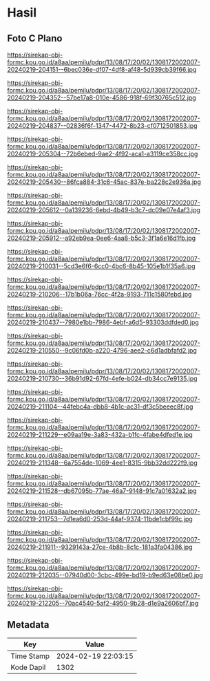 # Hasil

## Foto C Plano

https://sirekap-obj-formc.kpu.go.id/a8aa/pemilu/pdpr/13/08/17/20/02/1308172002007-20240219-204151--6bec036e-df07-4df8-af48-5d939cb39f66.jpg

https://sirekap-obj-formc.kpu.go.id/a8aa/pemilu/pdpr/13/08/17/20/02/1308172002007-20240219-204352--57be17a8-010e-4586-918f-69f30765c512.jpg

https://sirekap-obj-formc.kpu.go.id/a8aa/pemilu/pdpr/13/08/17/20/02/1308172002007-20240219-204837--02836f6f-1347-4472-8b23-cf0712501853.jpg

https://sirekap-obj-formc.kpu.go.id/a8aa/pemilu/pdpr/13/08/17/20/02/1308172002007-20240219-205304--72b6ebed-9ae2-4f92-aca1-a3119ce358cc.jpg

https://sirekap-obj-formc.kpu.go.id/a8aa/pemilu/pdpr/13/08/17/20/02/1308172002007-20240219-205430--86fca884-31c6-45ac-837e-ba228c2e936a.jpg

https://sirekap-obj-formc.kpu.go.id/a8aa/pemilu/pdpr/13/08/17/20/02/1308172002007-20240219-205612--0a139236-6ebd-4b49-b3c7-dc09e07e4af3.jpg

https://sirekap-obj-formc.kpu.go.id/a8aa/pemilu/pdpr/13/08/17/20/02/1308172002007-20240219-205912--a92eb9ea-0ee6-4aa8-b5c3-3f1a6e16d1fb.jpg

https://sirekap-obj-formc.kpu.go.id/a8aa/pemilu/pdpr/13/08/17/20/02/1308172002007-20240219-210031--5cd3e6f6-6cc0-4bc6-8b45-105e1b1f35a6.jpg

https://sirekap-obj-formc.kpu.go.id/a8aa/pemilu/pdpr/13/08/17/20/02/1308172002007-20240219-210206--17b1b06a-76cc-4f2a-9193-711c1580febd.jpg

https://sirekap-obj-formc.kpu.go.id/a8aa/pemilu/pdpr/13/08/17/20/02/1308172002007-20240219-210437--7980e1bb-7986-4ebf-a6d5-93303ddfded0.jpg

https://sirekap-obj-formc.kpu.go.id/a8aa/pemilu/pdpr/13/08/17/20/02/1308172002007-20240219-210550--9c06fd0b-a220-4796-aee2-c6d1adbfafd2.jpg

https://sirekap-obj-formc.kpu.go.id/a8aa/pemilu/pdpr/13/08/17/20/02/1308172002007-20240219-210730--36b91d92-67fd-4efe-b024-db34cc7e9135.jpg

https://sirekap-obj-formc.kpu.go.id/a8aa/pemilu/pdpr/13/08/17/20/02/1308172002007-20240219-211104--44febc4a-dbb8-4b1c-ac31-df3c5beeec8f.jpg

https://sirekap-obj-formc.kpu.go.id/a8aa/pemilu/pdpr/13/08/17/20/02/1308172002007-20240219-211229--e09aa19e-3a83-432a-b1fc-4fabe4dfed1e.jpg

https://sirekap-obj-formc.kpu.go.id/a8aa/pemilu/pdpr/13/08/17/20/02/1308172002007-20240219-211348--6a7554de-1069-4ee1-8315-9bb32dd222f9.jpg

https://sirekap-obj-formc.kpu.go.id/a8aa/pemilu/pdpr/13/08/17/20/02/1308172002007-20240219-211528--db67095b-77ae-46a7-9148-91c7a01632a2.jpg

https://sirekap-obj-formc.kpu.go.id/a8aa/pemilu/pdpr/13/08/17/20/02/1308172002007-20240219-211753--7d1ea6d0-253d-44af-9374-11bde1cbf99c.jpg

https://sirekap-obj-formc.kpu.go.id/a8aa/pemilu/pdpr/13/08/17/20/02/1308172002007-20240219-211911--9329143a-27ce-4b8b-8c1c-181a3fa04386.jpg

https://sirekap-obj-formc.kpu.go.id/a8aa/pemilu/pdpr/13/08/17/20/02/1308172002007-20240219-212035--07940d00-3cbc-499e-bd19-b9ed63e08be0.jpg

https://sirekap-obj-formc.kpu.go.id/a8aa/pemilu/pdpr/13/08/17/20/02/1308172002007-20240219-212205--70ac4540-5af2-4950-9b28-d1e9a2606bf7.jpg


## Metadata

| Key        | Value               |
| ---------- | ------------------- |
| Time Stamp | 2024-02-19 22:03:15 |
| Kode Dapil | 1302                |



